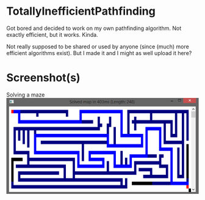 # TotallyInefficientPathfinding
Got bored and decided to work on my own pathfinding algorithm. Not exactly efficient, but it works. Kinda.

Not really supposed to be shared or used by anyone (since (much) more efficient algorithms exist). But I made it and I might as well upload it here?

# Screenshot(s)
Solving a maze
![](https://raw.githubusercontent.com/lin-e/TotallyInefficientPathfinding/master/Images/VMb7kW2.png)

